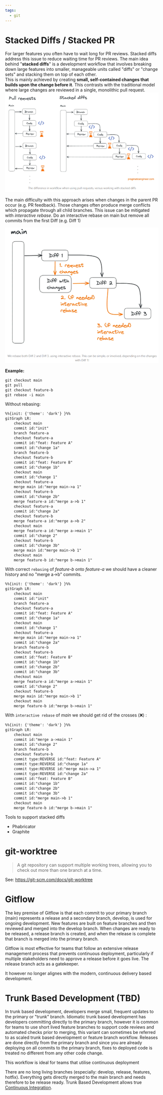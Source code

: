 ```yaml
---
tags:
  - git
---
```


# Stacked Diffs / Stacked PR

For larger features you often have to wait long for PR reviews. Stacked diffs address this issue to reduce waiting time for PR reviews.
The main idea behind "**stacked diffs**" is a development workflow that involves breaking down large features into smaller, manageable units called "diffs" or "change sets" and stacking them on top of each other.  
This is mainly achieved by creating **small, self-contained changes that builds upon the change before it**. This contrasts with the traditional model where large changes are reviewed in a single, monolithic pull request.
 ![](../assets/stacked-diffs.png)

The main difficulty with this approach arises when changes in the parent PR occur (e.g. PR feedback). Those changes often produce merge conflicts which propagate through all child branches. This issue can be mitigated with *interactive rebase*.
Do an interactive rebase on main but remove all commits from the first Diff (e.g. Diff 1)

![](../assets/stacked-diffs-rebase.png)

**Example:**
```git
git checkout main
git pull
git checkout feature-b
git rebase -i main
```

Without rebasing:
```mermaid
%%{init: {'theme': 'dark'} }%%
gitGraph LR:
	checkout main
	commit id:"init"
	branch feature-a
	checkout feature-a
	commit id:"feat: Feature A"
	commit id:"change 1a"
	branch feature-b
	checkout feature-b
	commit id:"feat: Feature B"
	commit id:"change 1b"
	checkout main
	commit id:"change 1"
	checkout feature-a
	merge main id:"merge main->a 1"
	checkout feature-b
	commit id:"change 2b"
	merge feature-a id:"merge a->b 1"
	checkout feature-a
	commit id:"change 2a"
	checkout feature-b
	merge feature-a id:"merge a->b 2"
	checkout main
	merge feature-a id:"merge a->main 1"
	commit id:"change 2"
	checkout feature-b
	commit id:"change 3b"
	merge main id:"merge main->b 1"
	checkout main
	merge feature-b id:"merge b->main 1"
```
With correct `rebasing` of *feature-b*  onto *feature-a*  we should have a cleaner history and no "merge a->b" commits.
```mermaid
%%{init: {'theme': 'dark'} }%%
gitGraph LR:
	checkout main
	commit id:"init"
	branch feature-a
	checkout feature-a
	commit id:"feat: Feature A"
	commit id:"change 1a"
	checkout main
	commit id:"change 1"
	checkout feature-a
	merge main id:"merge main->a 1"
	commit id:"change 2a"
	branch feature-b
	checkout feature-b
	commit id:"feat: Feature B"
	commit id:"change 1b"
	commit id:"change 2b"
	commit id:"change 3b"
	checkout main
	merge feature-a id:"merge a->main 1"
	commit id:"change 2"
	checkout feature-b
	merge main id:"merge main->b 1"
	checkout main
	merge feature-b id:"merge b->main 1"
```
With `interactive rebase` of *main*  we  should get rid of the crosses (❌) :
```mermaid
%%{init: {'theme': 'dark'} }%%
gitGraph LR:
	checkout main
	commit id:"merge a->main 1"
	commit id:"change 2"
	branch feature-b
	checkout feature-b
	commit type:REVERSE id:"feat: Feature A"
	commit type:REVERSE id:"change 1a"
	commit type:REVERSE id:"merge main->a 1"
	commit type:REVERSE id:"change 2a"
	commit id:"feat: Feature B"
	commit id:"change 1b"
	commit id:"change 2b"
	commit id:"change 3b"
	commit id:"merge main->b 1"
	checkout main
	merge feature-b id:"merge b->main 1"
```

Tools to support stacked diffs

- Phabricator
- Graphite

# git-worktree

> A git repository can support multiple working trees, allowing you to check out more than one branch at a time.

See: https://git-scm.com/docs/git-worktree

# Gitflow

The key premise of Gitflow is that each commit to your primary branch (main) represents a release and a secondary branch, develop, is used for ongoing development. New features are built on feature branches and then reviewed and merged into the develop branch. When changes are ready to be released, a release branch is created, and when the release is complete that branch is merged into the primary branch.

Gitflow is most effective for teams that follow an extensive release management process that prevents continuous deployment, particularly if multiple stakeholders need to approve a release before it goes live. The release branch acts as a gatekeeper.

It however no longer alignes with the modern, continuous delivery based development.

# Trunk Based Development (TBD)

In trunk based development, developers merge small, frequent updates to the primary or "trunk" branch. Idiomatic trunk based development has developers committing directly to the primary branch, however it is common for teams to use short lived feature branches to support code reviews and automated checks prior to merging, this variant can sometimes be referred to as scaled trunk based development or feature branch workflow. Releases are done directly from the primary branch and since you are already deploying on all commits to the primary branch, fixes to deployed code is treated no different from any other code change.

This workflow is ideal for teams that utilise continuous deployment

There are no long living branches (especially: develop, release, features, hotfix). Everything gets directly merged to the main branch and needs therefore to be release ready. Trunk Based Development allows true [Continuous Integration](continuous-integration.md).